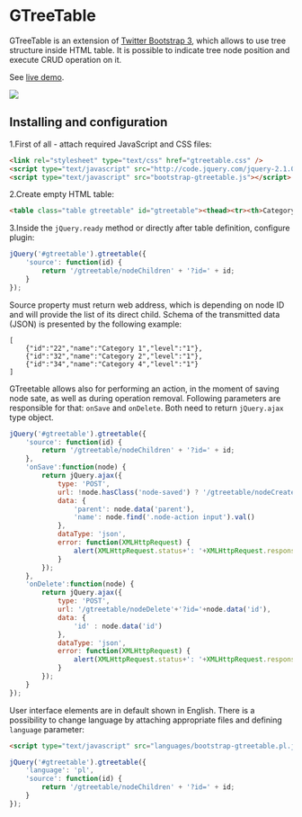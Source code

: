 GTreeTable
==========

GTreeTable is an extension of [Twitter Bootstrap 3](http://getbootstrap.com), which allows to use tree structure inside HTML table. 
It is possible to indicate tree node position and execute CRUD operation on it.

See [live demo](http://gtreetable.gilek.net).

![](http://gtreetable.gilek.net/assets/gtreetable-demo.png)

Installing and configuration
--------------------------
1.First of all - attach required JavaScript and CSS files:

```html
<link rel="stylesheet" type="text/css" href="gtreetable.css" />
<script type="text/javascript" src="http://code.jquery.com/jquery-2.1.0.min.js"></script>
<script type="text/javascript" src="bootstrap-gtreetable.js"></script>
```

2.Create empty HTML table:

```html
<table class="table gtreetable" id="gtreetable"><thead><tr><th>Category</th></tr></thead></table>
```

3.Inside the `jQuery.ready` method or directly after table definition, configure plugin:

```javascript
jQuery('#gtreetable').gtreetable({
    'source': function(id) {
        return '/gtreetable/nodeChildren' + '?id=' + id;
    }
});
```

Source property must return web address, which is depending on node ID and will provide the list of its direct child.
Schema of the transmitted data (JSON) is presented by the following example:
 
``` 
[
	{"id":"22","name":"Category 1","level":"1"},
	{"id":"32","name":"Category 2","level":"1"},
	{"id":"34","name":"Category 4","level":"1"}
]
```

GTreetable allows also for performing an action, in the moment of saving node sate, as well as during operation removal.
Following parameters are responsible for that: `onSave` and `onDelete`. Both need to return `jQuery.ajax` type object. 

```javascript
jQuery('#gtreetable').gtreetable({
    'source': function(id) {
        return '/gtreetable/nodeChildren' + '?id=' + id;
    },
	'onSave':function(node) {
		return jQuery.ajax({
			type: 'POST',
			url: !node.hasClass('node-saved') ? '/gtreetable/nodeCreate' : '/gtreetable/nodeUpdate'+'?id='+node.data('id'),
			data: {
				'parent': node.data('parent'),
				'name': node.find('.node-action input').val()
			},
			dataType: 'json',
			error: function(XMLHttpRequest) {
				alert(XMLHttpRequest.status+': '+XMLHttpRequest.responseText);
			}
		});        
	},
	'onDelete':function(node) {
		return jQuery.ajax({
			type: 'POST',
			url: '/gtreetable/nodeDelete'+'?id='+node.data('id'),
			data: {
				'id' : node.data('id')
			},
			dataType: 'json',
			error: function(XMLHttpRequest) {
				alert(XMLHttpRequest.status+': '+XMLHttpRequest.responseText);
			}
		});  
	}
});
```

User interface elements are in default shown in English. There is a possibility to change language by attaching appropriate files and defining `language` parameter:

```html
<script type="text/javascript" src="languages/bootstrap-gtreetable.pl.js"></script>
```
```javascript
jQuery('#gtreetable').gtreetable({
	'language': 'pl',
    'source': function(id) {
        return '/gtreetable/nodeChildren' + '?id=' + id;
    }
});
```
